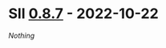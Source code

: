 # Sll [0.8.7] - 2022-10-22

*Nothing*

[0.8.7]: https://github.com/sl-lang/sll/compare/sll-v0.8.6...sll-v0.8.7


